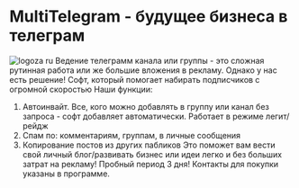 # MultiTelegram - будущее бизнеса в телеграм

![logoza ru](https://github.com/user-attachments/assets/2a0f2d88-dc9a-4ebf-8af1-4ad91ae39075)
Ведение телеграмм канала или группы - это сложная рутинная работа или же большие вложения в рекламу. Однако у нас есть решение! 
Софт, который помогает набирать подписчиков с огромной скоростью 
Наши функции:
1. Автоинвайт. Все, кого можно добавлять в группу или канал без запроса - софт добавляет автоматически. Работает в режиме легит/рейдж
2. Спам по: комментариям, группам, в личные сообщения 
3. Копирование постов из других пабликов
Это поможет вам вести свой личный блог/развивать бизнес или идеи легко и без больших затрат на рекламу! 
Пробный период 3 дня!
Контакты для покупки указаны в программе.

